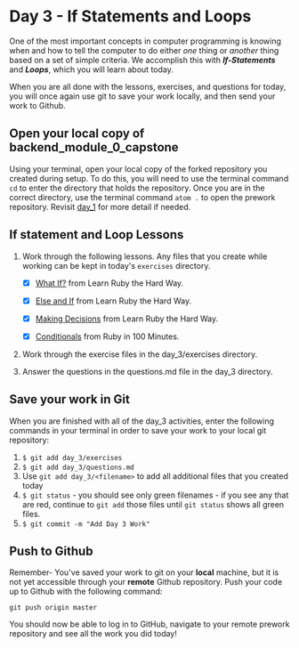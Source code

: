 # Day 3 - If Statements and Loops

One of the most important concepts in computer programming is knowing when and how to tell the computer to do either _one_ thing or _another_ thing based on a set of simple criteria.  We accomplish this with ***If-Statements*** and ***Loops***, which you will learn about today.

When you are all done with the lessons, exercises, and questions for today, you will once again use git to save your work locally, and then send your work to Github.

## Open your local copy of backend_module_0_capstone

Using your terminal, open your local copy of the forked repository you created during setup.  To do this, you will need to use the terminal command `cd` to enter the directory that holds the repository. Once you are in the correct directory, use the terminal command `atom .` to open the prework repository. Revisit [day_1](../day_1) for more detail if needed.

## If statement and Loop Lessons

1. Work through the following lessons. Any files that you create while working can be kept in today's `exercises` directory.

    - [x] [What If?](https://learnrubythehardway.org/book/ex29.html) from Learn Ruby the Hard Way.

    - [x] [Else and If](https://learnrubythehardway.org/book/ex30.html) from Learn Ruby the Hard Way.

    - [x] [Making Decisions](https://learnrubythehardway.org/book/ex31.html) from Learn Ruby the Hard Way.

    - [x] [Conditionals](http://tutorials.jumpstartlab.com/projects/ruby_in_100_minutes.html#9.-conditionals) from Ruby in 100 Minutes.

2. Work through the exercise files in the day_3/exercises directory.

3. Answer the questions in the questions.md file in the day_3 directory.

## Save your work in Git

When you are finished with all of the day_3 activities, enter the following commands in your terminal in order to save your work to your local git repository:

1. `$ git add day_3/exercises`
2. `$ git add day_3/questions.md`
3. Use `git add day_3/<filename>` to add all additional files that you created today
4. `$ git status` - you should see only green filenames - if you see any that are red, continue to `git add` those files until `git status` shows all green files.
5. `$ git commit -m "Add Day 3 Work"`

## Push to Github

Remember- You've saved your work to git on your **local** machine, but it is not yet accessible through your **remote** Github repository. Push your code up to Github with the following command:

```
git push origin master
```

You should now be able to log in to GitHub, navigate to your remote prework repository and see all the work you did today!
